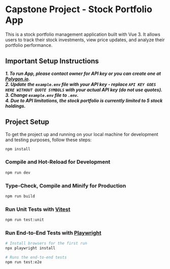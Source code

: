 # Capstone Project - Stock Portfolio App

This is a stock portfolio management application built with Vue 3. It allows users to track their stock investments, view price updates, and analyze their portfolio performance.

## Important Setup Instructions

**_1. To run App, please contact owner for API key or you can create one at [Polygon.io](https://polygon.io/)._**  
**_2. Update the `example.env` file with your API key - replace `API KEY GOES HERE WITHOUT QUOTE SYMBOLS` with your actual API key (do not use quotes)._**  
**_3. Change `example.env` file to `.env`._**  
**_4. Due to API limitations, the stock portfolio is currently limited to 5 stock holdings._**

## Project Setup

To get the project up and running on your local machine for development and testing purposes, follow these steps:

```sh
npm install
```

### Compile and Hot-Reload for Development

```sh
npm run dev
```

### Type-Check, Compile and Minify for Production

```sh
npm run build
```

### Run Unit Tests with [Vitest](https://vitest.dev/)

```sh
npm run test:unit
```

### Run End-to-End Tests with [Playwright](https://playwright.dev)

```sh
# Install browsers for the first run
npx playwright install

# Runs the end-to-end tests
npm run test:e2e

```
